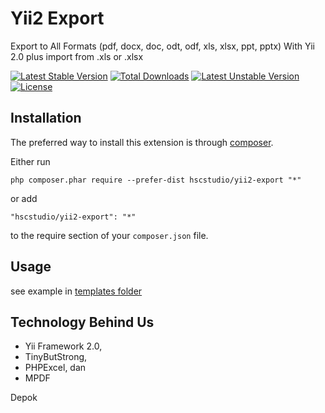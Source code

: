 Yii2 Export
===========
Export to All Formats (pdf, docx, doc, odt, odf, xls, xlsx, ppt, pptx) With Yii 2.0 
plus import from .xls or .xlsx

[![Latest Stable Version](https://poser.pugx.org/hscstudio/yii2-export/v/stable)](https://packagist.org/packages/hscstudio/yii2-export) [![Total Downloads](https://poser.pugx.org/hscstudio/yii2-export/downloads)](https://packagist.org/packages/hscstudio/yii2-export) [![Latest Unstable Version](https://poser.pugx.org/hscstudio/yii2-export/v/unstable)](https://packagist.org/packages/hscstudio/yii2-export) [![License](https://poser.pugx.org/hscstudio/yii2-export/license)](https://packagist.org/packages/hscstudio/yii2-export)

Installation
------------

The preferred way to install this extension is through [composer](http://getcomposer.org/download/).

Either run

```
php composer.phar require --prefer-dist hscstudio/yii2-export "*"
```

or add

```
"hscstudio/yii2-export": "*"
```

to the require section of your `composer.json` file.


Usage
-----
see example in [templates folder](templates/)

Technology Behind Us
--------------------
- Yii Framework 2.0,
- TinyButStrong, 
- PHPExcel, dan 
- MPDF

Depok
